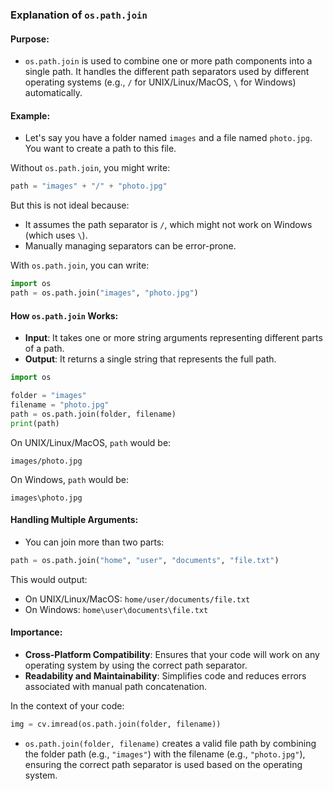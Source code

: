 ### Explanation of `os.path.join`

#### Purpose:
- `os.path.join` is used to combine one or more path components into a single path. It handles the different path separators used by different operating systems (e.g., `/` for UNIX/Linux/MacOS, `\` for Windows) automatically.

#### Example:
- Let's say you have a folder named `images` and a file named `photo.jpg`. You want to create a path to this file.

Without `os.path.join`, you might write:

```python
path = "images" + "/" + "photo.jpg"
```

But this is not ideal because:
- It assumes the path separator is `/`, which might not work on Windows (which uses `\`).
- Manually managing separators can be error-prone.

With `os.path.join`, you can write:

```python
import os
path = os.path.join("images", "photo.jpg")
```

#### How `os.path.join` Works:
- **Input**: It takes one or more string arguments representing different parts of a path.
- **Output**: It returns a single string that represents the full path.

```python
import os

folder = "images"
filename = "photo.jpg"
path = os.path.join(folder, filename)
print(path)
```

On UNIX/Linux/MacOS, `path` would be:
```
images/photo.jpg
```

On Windows, `path` would be:
```
images\photo.jpg
```

#### Handling Multiple Arguments:
- You can join more than two parts:

```python
path = os.path.join("home", "user", "documents", "file.txt")
```

This would output:
- On UNIX/Linux/MacOS: `home/user/documents/file.txt`
- On Windows: `home\user\documents\file.txt`

#### Importance:
- **Cross-Platform Compatibility**: Ensures that your code will work on any operating system by using the correct path separator.
- **Readability and Maintainability**: Simplifies code and reduces errors associated with manual path concatenation.

In the context of your code:

```python
img = cv.imread(os.path.join(folder, filename))
```

- `os.path.join(folder, filename)` creates a valid file path by combining the folder path (e.g., `"images"`) with the filename (e.g., `"photo.jpg"`), ensuring the correct path separator is used based on the operating system.
